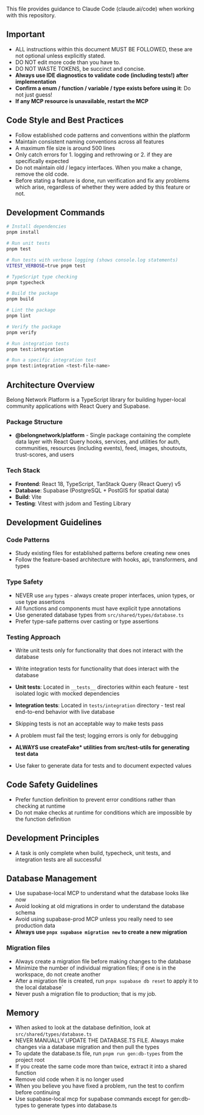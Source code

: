 This file provides guidance to Claude Code (claude.ai/code) when working with this repository.

## Important

- ALL instructions within this document MUST BE FOLLOWED, these are not optional unless explicitly stated.
- DO NOT edit more code than you have to.
- DO NOT WASTE TOKENS, be succinct and concise.
- **Always use IDE diagnostics to validate code (including tests!) after implementation**
- **Confirm a enum / function / variable / type exists before using it**: Do not just guess!
- **If any MCP resource is unavailable, restart the MCP**

## Code Style and Best Practices

- Follow established code patterns and conventions within the platform
- Maintain consistent naming conventions across all features
- A maximum file size is around 500 lines
- Only catch errors for 1. logging and rethrowing or 2. if they are specifically expected
- Do not maintain old / legacy interfaces. When you make a change, remove the old code.
- Before stating a feature is done, run verification and fix any problems which arise, regardless of whether they were added by this feature or not.

## Development Commands

```bash
# Install dependencies
pnpm install

# Run unit tests
pnpm test

# Run tests with verbose logging (shows console.log statements)
VITEST_VERBOSE=true pnpm test

# TypeScript type checking
pnpm typecheck

# Build the package
pnpm build

# Lint the package
pnpm lint

# Verify the package
pnpm verify

# Run integration tests
pnpm test:integration

# Run a specific integration test
pnpm test:integration <test-file-name>

```

## Architecture Overview

Belong Network Platform is a TypeScript library for building hyper-local community applications with React Query and Supabase.

### Package Structure

- **@belongnetwork/platform** - Single package containing the complete data layer with React Query hooks, services, and utilities for auth, communities, resources (including events), feed, images, shoutouts, trust-scores, and users

### Tech Stack

- **Frontend**: React 18, TypeScript, TanStack Query (React Query) v5
- **Database**: Supabase (PostgreSQL + PostGIS for spatial data)
- **Build**: Vite
- **Testing**: Vitest with jsdom and Testing Library

## Development Guidelines

### Code Patterns

- Study existing files for established patterns before creating new ones
- Follow the feature-based architecture with hooks, api, transformers, and types

### Type Safety

- NEVER use `any` types - always create proper interfaces, union types, or use type assertions
- All functions and components must have explicit type annotations
- Use generated database types from `src/shared/types/database.ts`
- Prefer type-safe patterns over casting or type assertions

### Testing Approach

- Write unit tests only for functionality that does not interact with the database
- Write integration tests for functionality that does interact with the database

- **Unit tests**: Located in `__tests__` directories within each feature - test isolated logic with mocked dependencies
- **Integration tests**: Located in `tests/integration` directory - test real end-to-end behavior with live database
- Skipping tests is not an acceptable way to make tests pass
- A problem must fail the test; logging errors is only for debugging
- **ALWAYS use createFake\* utilities from src/test-utils for generating test data**
- Use faker to generate data for tests and to document expected values

## Code Safety Guidelines

- Prefer function definition to prevent error conditions rather than checking at runtime
- Do not make checks at runtime for conditions which are impossible by the function definition

## Development Principles

- A task is only complete when build, typecheck, unit tests, and integration tests are all successful

## Database Management

- Use supabase-local MCP to understand what the database looks like now
- Avoid looking at old migrations in order to understand the database schema
- Avoid using supabase-prod MCP unless you really need to see production data
- **Always use `pnpx supabase migration new` to create a new migration**

### Migration files

- Always create a migration file before making changes to the database
- Minimize the number of individual migration files; if one is in the workspace, do not create another
- After a migration file is created, run `pnpx supabase db reset` to apply it to the local database`
- Never push a migration file to production; that is my job.

## Memory

- When asked to look at the database definition, look at `src/shared/types/database.ts`
- NEVER MANUALLY UPDATE THE DATABASE.TS FILE. Always make changes via a database migration and then pull the types
- To update the database.ts file, run `pnpm run gen:db-types` from the project root
- If you create the same code more than twice, extract it into a shared function
- Remove old code when it is no longer used
- When you believe you have fixed a problem, run the test to confirm before continuing
- Use supabase-local mcp for supabase commands except for gen:db-types to generate types into database.ts
